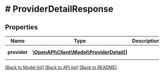 # # ProviderDetailResponse

## Properties

Name | Type | Description | Notes
------------ | ------------- | ------------- | -------------
**provider** | [**\OpenAPI\Client\Model\ProviderDetail[]**](ProviderDetail.md) |  | [optional] [readonly]

[[Back to Model list]](../../README.md#models) [[Back to API list]](../../README.md#endpoints) [[Back to README]](../../README.md)
